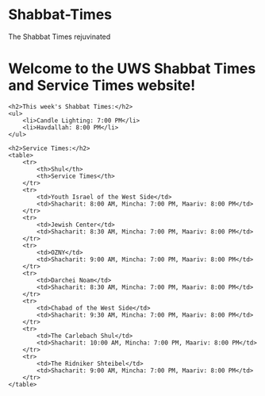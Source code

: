 # Shabbat-Times
The Shabbat Times rejuvinated
<!DOCTYPE html>
<html lang="en">
<head>
    <meta charset="UTF-8">
    <meta name="viewport" content="width=device-width, initial-scale=1.0">
    <title>UWS Shabbat Times and Service Times</title>
</head>
<body>
    <h1>Welcome to the UWS Shabbat Times and Service Times website!</h1>
    
    <h2>This week's Shabbat Times:</h2>
    <ul>
        <li>Candle Lighting: 7:00 PM</li>
        <li>Havdallah: 8:00 PM</li>
    </ul>
    
    <h2>Service Times:</h2>
    <table>
        <tr>
            <th>Shul</th>
            <th>Service Times</th>
        </tr>
        <tr>
            <td>Youth Israel of the West Side</td>
            <td>Shacharit: 8:00 AM, Mincha: 7:00 PM, Maariv: 8:00 PM</td>
        </tr>
        <tr>
            <td>Jewish Center</td>
            <td>Shacharit: 8:30 AM, Mincha: 7:00 PM, Maariv: 8:00 PM</td>
        </tr>
        <tr>
            <td>OZNY</td>
            <td>Shacharit: 9:00 AM, Mincha: 7:00 PM, Maariv: 8:00 PM</td>
        </tr>
        <tr>
            <td>Darchei Noam</td>
            <td>Shacharit: 8:30 AM, Mincha: 7:00 PM, Maariv: 8:00 PM</td>
        </tr>
        <tr>
            <td>Chabad of the West Side</td>
            <td>Shacharit: 9:30 AM, Mincha: 7:00 PM, Maariv: 8:00 PM</td>
        </tr>
        <tr>
            <td>The Carlebach Shul</td>
            <td>Shacharit: 10:00 AM, Mincha: 7:00 PM, Maariv: 8:00 PM</td>
        </tr>
        <tr>
            <td>The Ridniker Shteibel</td>
            <td>Shacharit: 9:00 AM, Mincha: 7:00 PM, Maariv: 8:00 PM</td>
        </tr>
    </table>
</body>
</html>
